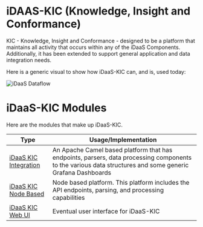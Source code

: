 # iDAAS-KIC (Knowledge, Insight and Conformance)
KIC - Knowledge, Insight and Conformance - designed to be a platform that maintains all activity that occurs within any 
of the iDaaS Components. Additionally, it has been extended to support general application and data integration needs.

Here is a generic visual to show how iDaaS-KIC can, and is, used today:

![iDaaS Dataflow](https://github.com/Project-Herophilus/Project-Herophilus-Assets/blob/main/Platform/Images/iDAAS-Platform/iDaaS-KIC-General.png)

# iDaaS-KIC Modules
Here are the modules that make up iDaaS-KIC.

| Type|Usage/Implementation |
| -------------|----------|
|[iDaaS KIC Integration](https://github.com/Project-Herophilus/iDaaS-KIC/tree/main/iDaaS-KIC-Integration)| An Apache Camel based platform that has endpoints, parsers, data processing components to the various data structures and some generic Grafana Dashboards|
|[iDaaS KIC Node Based](https://github.com/Project-Herophilus/iDaaS-KIC/tree/main/iDaaS-KIC-Web-API)|Node based platform. This platform includes the API endpoints, parsing, and processing capabilities|
|[iDaaS KIC Web UI](https://github.com/Project-Herophilus/iDaaS-KIC/tree/main/iDaaS-KIC-Web-UI/kicwebui)|Eventual user interface for iDaaS-KIC|

